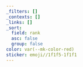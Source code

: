 ```yaml
---
_filters: []
_contexts: []
_links: []
_sort:
  field: rank
  asc: false
  group: false
color: var(--mk-color-red)
sticker: emoji//1f1f5-1f1f1
---
```

